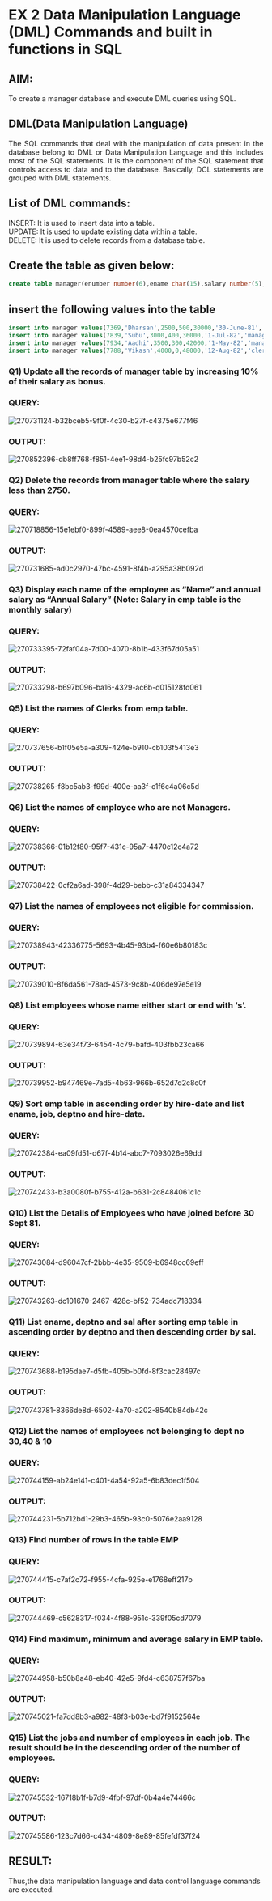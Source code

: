 # EX 2 Data Manipulation Language (DML) Commands and built in functions in SQL
## AIM:
To create a manager database and execute DML queries using SQL.


## DML(Data Manipulation Language)
<div align="justify">
The SQL commands that deal with the manipulation of data present in the database belong to DML or Data Manipulation Language and this includes most of the SQL statements. It is the component of the SQL statement that controls access to data and to the database. Basically, DCL statements are grouped with DML statements.
</div>

## List of DML commands: 
<div align="justify">
INSERT: It is used to insert data into a table.<br>
UPDATE: It is used to update existing data within a table.<br>
DELETE: It is used to delete records from a database table.<br>
</div>

## Create the table as given below:
```sql
create table manager(enumber number(6),ename char(15),salary number(5),commission number(4),annualsalary number(7),Hiredate date,designation char(10),deptno number(2),reporting char(10));
```
## insert the following values into the table
```sql
insert into manager values(7369,'Dharsan',2500,500,30000,'30-June-81','clerk',10,'John');
insert into manager values(7839,'Subu',3000,400,36000,'1-Jul-82','manager',null,'James');
insert into manager values(7934,'Aadhi',3500,300,42000,'1-May-82','manager',30,NULL);
insert into manager values(7788,'Vikash',4000,0,48000,'12-Aug-82','clerk',50,'Bond');
```

### Q1) Update all the records of manager table by increasing 10% of their salary as bonus.

### QUERY:
![270731124-b32bceb5-9f0f-4c30-b27f-c4375e677f46](https://github.com/Bmohamedathil/EX-2-Data-Manipulation-Language-DML-and-Data-Control-Language-DCL-Commands/assets/119560261/14a79bfe-23b6-4b73-8716-80b23bd6d3db)


### OUTPUT:
![270852396-db8ff768-f851-4ee1-98d4-b25fc97b52c2](https://github.com/Bmohamedathil/EX-2-Data-Manipulation-Language-DML-and-Data-Control-Language-DCL-Commands/assets/119560261/83bbaa8a-3e03-405f-a937-f4b214db8651)

### Q2) Delete the records from manager table where the salary less than 2750.


### QUERY:
![270718856-15e1ebf0-899f-4589-aee8-0ea4570cefba](https://github.com/Bmohamedathil/EX-2-Data-Manipulation-Language-DML-and-Data-Control-Language-DCL-Commands/assets/119560261/649fb680-7964-4461-afb1-ae5a6c55e281)


### OUTPUT:
![270731685-ad0c2970-47bc-4591-8f4b-a295a38b092d](https://github.com/Bmohamedathil/EX-2-Data-Manipulation-Language-DML-and-Data-Control-Language-DCL-Commands/assets/119560261/1322c1e8-9e7d-405f-a477-65763ffc8eb3)

### Q3) Display each name of the employee as “Name” and annual salary as “Annual Salary” (Note: Salary in emp table is the monthly salary)


### QUERY:
![270733395-72faf04a-7d00-4070-8b1b-433f67d05a51](https://github.com/Bmohamedathil/EX-2-Data-Manipulation-Language-DML-and-Data-Control-Language-DCL-Commands/assets/119560261/6e524765-0e0b-49da-8e33-f207a0179c57)


### OUTPUT:
![270733298-b697b096-ba16-4329-ac6b-d015128fd061](https://github.com/Bmohamedathil/EX-2-Data-Manipulation-Language-DML-and-Data-Control-Language-DCL-Commands/assets/119560261/ecb943cd-32e9-4123-816f-8980a8f93815)

### Q5)	List the names of Clerks from emp table.


### QUERY:
![270737656-b1f05e5a-a309-424e-b910-cb103f5413e3](https://github.com/Bmohamedathil/EX-2-Data-Manipulation-Language-DML-and-Data-Control-Language-DCL-Commands/assets/119560261/859a56f6-4f18-4ff0-b651-32086e19b126)


### OUTPUT:
![270738265-f8bc5ab3-f99d-400e-aa3f-c1f6c4a06c5d](https://github.com/Bmohamedathil/EX-2-Data-Manipulation-Language-DML-and-Data-Control-Language-DCL-Commands/assets/119560261/76136b69-472c-416e-85fc-3f4e163f4c28)


### Q6)	List the names of employee who are not Managers.


### QUERY:
![270738366-01b12f80-95f7-431c-95a7-4470c12c4a72](https://github.com/Bmohamedathil/EX-2-Data-Manipulation-Language-DML-and-Data-Control-Language-DCL-Commands/assets/119560261/94ac7f64-4760-4b76-a416-f453a28c2a45)


### OUTPUT:
![270738422-0cf2a6ad-398f-4d29-bebb-c31a84334347](https://github.com/Bmohamedathil/EX-2-Data-Manipulation-Language-DML-and-Data-Control-Language-DCL-Commands/assets/119560261/506ad7b0-afdf-4b47-9ddf-aaa1d0d445d1)


### Q7)	List the names of employees not eligible for commission.


### QUERY:
![270738943-42336775-5693-4b45-93b4-f60e6b80183c](https://github.com/Bmohamedathil/EX-2-Data-Manipulation-Language-DML-and-Data-Control-Language-DCL-Commands/assets/119560261/5c500c99-bbbb-4ceb-9d5c-a09ee8fe803d)


### OUTPUT:
![270739010-8f6da561-78ad-4573-9c8b-406de97e5e19](https://github.com/Bmohamedathil/EX-2-Data-Manipulation-Language-DML-and-Data-Control-Language-DCL-Commands/assets/119560261/9e5311ce-063b-49f1-9d75-256af2bc7802)


### Q8)	List employees whose name either start or end with ‘s’.


### QUERY:
![270739894-63e34f73-6454-4c79-bafd-403fbb23ca66](https://github.com/Bmohamedathil/EX-2-Data-Manipulation-Language-DML-and-Data-Control-Language-DCL-Commands/assets/119560261/339969ad-6e5c-4e37-8f70-d2a819c08b6a)


### OUTPUT:
![270739952-b947469e-7ad5-4b63-966b-652d7d2c8c0f](https://github.com/Bmohamedathil/EX-2-Data-Manipulation-Language-DML-and-Data-Control-Language-DCL-Commands/assets/119560261/c6c19f7a-106e-4170-a0dd-c187db971fff)


### Q9) Sort emp table in ascending order by hire-date and list ename, job, deptno and hire-date.


### QUERY:
![270742384-ea09fd51-d67f-4b14-abc7-7093026e69dd](https://github.com/Bmohamedathil/EX-2-Data-Manipulation-Language-DML-and-Data-Control-Language-DCL-Commands/assets/119560261/38d49099-9ad7-4232-8942-b1a23548ea99)


### OUTPUT:
![270742433-b3a0080f-b755-412a-b631-2c8484061c1c](https://github.com/Bmohamedathil/EX-2-Data-Manipulation-Language-DML-and-Data-Control-Language-DCL-Commands/assets/119560261/70dbcb84-6ad5-4a15-a28b-27f155e57c61)


### Q10) List the Details of Employees who have joined before 30 Sept 81.


### QUERY:
![270743084-d96047cf-2bbb-4e35-9509-b6948cc69eff](https://github.com/Bmohamedathil/EX-2-Data-Manipulation-Language-DML-and-Data-Control-Language-DCL-Commands/assets/119560261/1d785568-97d8-42f8-acff-6b174d283880)


### OUTPUT:
![270743263-dc101670-2467-428c-bf52-734adc718334](https://github.com/Bmohamedathil/EX-2-Data-Manipulation-Language-DML-and-Data-Control-Language-DCL-Commands/assets/119560261/27024589-e2d5-47b1-b02d-3a3053d91fd9)


### Q11)	List ename, deptno and sal after sorting emp table in ascending order by deptno and then descending order by sal.


### QUERY:
![270743688-b195dae7-d5fb-405b-b0fd-8f3cac28497c](https://github.com/Bmohamedathil/EX-2-Data-Manipulation-Language-DML-and-Data-Control-Language-DCL-Commands/assets/119560261/3cf54c5d-4091-4051-8470-2d30b2f4f6ba)


### OUTPUT:
![270743781-8366de8d-6502-4a70-a202-8540b84db42c](https://github.com/Bmohamedathil/EX-2-Data-Manipulation-Language-DML-and-Data-Control-Language-DCL-Commands/assets/119560261/1c94b970-4ec1-4f97-af17-2c2d745bc010)


### Q12) List the names of employees not belonging to dept no 30,40 & 10


### QUERY:
![270744159-ab24e141-c401-4a54-92a5-6b83dec1f504](https://github.com/Bmohamedathil/EX-2-Data-Manipulation-Language-DML-and-Data-Control-Language-DCL-Commands/assets/119560261/5eebff67-b0e8-45ce-b232-e8cad07d0c95)


### OUTPUT:
![270744231-5b712bd1-29b3-465b-93c0-5076e2aa9128](https://github.com/Bmohamedathil/EX-2-Data-Manipulation-Language-DML-and-Data-Control-Language-DCL-Commands/assets/119560261/e3a1e344-005b-42fd-9ce3-da88972b5beb)

### Q13) Find number of rows in the table EMP

### QUERY:
![270744415-c7af2c72-f955-4cfa-925e-e1768eff217b](https://github.com/Bmohamedathil/EX-2-Data-Manipulation-Language-DML-and-Data-Control-Language-DCL-Commands/assets/119560261/f5130cf1-96f0-4541-8ce1-6af9827913c5)


### OUTPUT:
![270744469-c5628317-f034-4f88-951c-339f05cd7079](https://github.com/Bmohamedathil/EX-2-Data-Manipulation-Language-DML-and-Data-Control-Language-DCL-Commands/assets/119560261/c20d5bdb-2c88-4d60-9843-2a57f1e1c99b)


### Q14) Find maximum, minimum and average salary in EMP table.

### QUERY:
![270744958-b50b8a48-eb40-42e5-9fd4-c638757f67ba](https://github.com/Bmohamedathil/EX-2-Data-Manipulation-Language-DML-and-Data-Control-Language-DCL-Commands/assets/119560261/c0467295-3e8d-481a-90e1-1e1de319b49a)


### OUTPUT:
![270745021-fa7dd8b3-a982-48f3-b03e-bd7f9152564e](https://github.com/Bmohamedathil/EX-2-Data-Manipulation-Language-DML-and-Data-Control-Language-DCL-Commands/assets/119560261/5de3c47b-ffb3-4d05-a90b-6337ec913a9b)


### Q15) List the jobs and number of employees in each job. The result should be in the descending order of the number of employees.

### QUERY:
![270745532-16718b1f-b7d9-4fbf-97df-0b4a4e74466c](https://github.com/Bmohamedathil/EX-2-Data-Manipulation-Language-DML-and-Data-Control-Language-DCL-Commands/assets/119560261/b1d27303-1c05-4f8e-bf16-50469b56b745)



### OUTPUT:
![270745586-123c7d66-c434-4809-8e89-85fefdf37f24](https://github.com/Bmohamedathil/EX-2-Data-Manipulation-Language-DML-and-Data-Control-Language-DCL-Commands/assets/119560261/4310d4e4-8054-4f15-aec7-30e64d24792d)

## RESULT:
Thus,the data manipulation language and data control language commands are executed.
